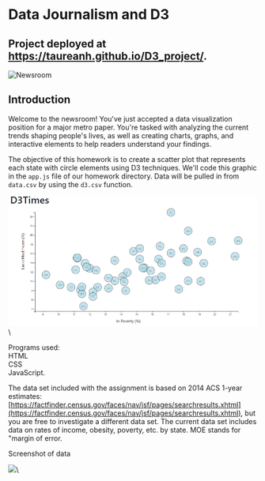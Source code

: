# Data Journalism and D3

## Project deployed at https://taureanh.github.io/D3_project/.

![Newsroom](https://media.giphy.com/media/v2xIous7mnEYg/giphy.gif)


## Introduction

Welcome to the newsroom! You've just accepted a data visualization position for a major metro paper. You're tasked with analyzing the current trends shaping people's lives, as well as creating charts, graphs, and interactive elements to help readers understand your findings.

The objective of this homework is to create a scatter plot that represents each state with circle elements using D3 techniques. We'll code this graphic in the `app.js` file of our homework directory. Data will be pulled in from `data.csv` by using the `d3.csv` function.


![](D3_data_journalism/StarterCode/images/pic1.png)\

Programs used:\
HTML\
CSS\
JavaScript.

The data set included with the assignment is based on 2014 ACS 1-year estimates: [https://factfinder.census.gov/faces/nav/jsf/pages/searchresults.xhtml](https://factfinder.census.gov/faces/nav/jsf/pages/searchresults.xhtml), but you are free to investigate a different data set. The current data set includes data on rates of income, obesity, poverty, etc. by state. MOE stands for "margin of error.

Screenshot of data

![](D3-challenge/D3_data_journalism/StarterCode/images/pic2.png)\

